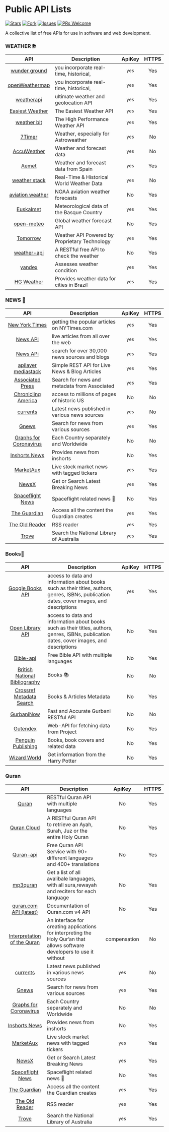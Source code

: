 # Public API Lists

[![Stars](https://img.shields.io/github/stars/alfa155518/API-s-collection-free?style=flat-square)](https://github.com/alfa155518/API-s-collection-free/stargazers)
[![Fork](https://img.shields.io/github/forks/alfa155518/API-s-collection-free?style=flat-square)](https://github.com/alfa155518/API-s-collection-free/fork)
[![Issues](https://img.shields.io/github/issues/alfa155518/API-s-collection-free?style=flat-square)](https://github.com/alfa155518/API-s-collection-free/issues/new)
[![PRs Welcome](https://img.shields.io/badge/PRs-welcome-brightgreen.svg?style=flat-square)](https://github.com/alfa155518/API-s-collection-free/pulls)

A collective list of free APIs for use in software and web development.



### WEATHER ⛈

|                                            API                                             | Description                                 |   ApiKey | HTTPS |
| :----------------------------------------------------------------------------------------: | ------------------------------------------- | :------: | :---: |
|                  [wunder ground](https://www.wunderground.com/)                            | you incorporate real-time, historical,      |  `yes`   |  Yes  |
|                            [openWeathermap](https://openweathermap.org/)                   | you incorporate real-time, historical,      |  `yes`   |  Yes  |
|                               [weatherapi](https://www.weatherapi.com/)                    | ultimate weather and geolocation API        |  `yes`   |  Yes  |
|                             [Easiest Weather ](https://www.visualcrossing.com/weather-api) | The Easiest Weather API                     |  `yes`   |  Yes  |
|                              [weather bit](https://www.weatherbit.io/api/weather-current)  | The High Performance Weather API            |  `yes`   |  Yes  |
|                                 [7Timer](http://www.7timer.info/doc.php?lang=en)           | Weather, especially for Astroweather        |  `yes`   |  No   |
|                                [AccuWeather](https://developer.accuweather.com/apis)       | Weather and forecast data                   |  `yes`   |  No   |
|                               [Aemet](https://opendata.aemet.es/centrodedescargas/inicio)  | Weather and forecast data from Spain        |  `yes`   |  Yes  |
|                      [weather stack](https://weatherstack.com/)                            | Real-Time & Historical World Weather Data   |  `yes`   |  No   |
|                  [aviation weather](https://www.aviationweather.gov/dataserver)            | NOAA aviation weather forecasts             |   No     |  Yes  |
|                [Euskalmet](https://opendata.euskadi.eus/api-euskalmet/-/api-de-euskalmet/) | Meteorological data of the Basque Country   |  `yes`   |  Yes  |
|                 [open-meteo](https://open-meteo.com/)                                      | Global weather forecast API                 |    No    |  Yes  |
|                         [Tomorrow](https://docs.tomorrow.io/)                              |Weather API Powered by Proprietary Technology|   `yes`  |  Yes  |
|                          [weather-api](https://github.com/robertoduessmann/weather-api)    | 	A RESTful free API to check the weather    |    No    |  Yes  |
|                          [yandex](https://yandex.com/dev/weather/)                         | Assesses weather condition                  |   `yes`  |  Yes  |
|                            [HG Weather](https://hgbrasil.com/status/weather)               | Provides weather data for cities in Brazil  |   `yes`  |  Yes  |



### NEWS 🧾

|                                            API                                             | Description                                 |   ApiKey | HTTPS |
| :----------------------------------------------------------------------------------------: | ------------------------------------------- | :------: | :---: |
|                  [New York Times](https://developer.nytimes.com/apis)                      | getting the popular articles on NYTimes.com |  `yes`   |  Yes  |
|                            [News API](https://newsapi.org/docs)                            |  live articles from all over the web        |  `yes`   |  Yes  |
|                               [News APi](https://newsapi.org/)                             |search for over 30,000 news sources and blogs|  `yes`   |  Yes  |
|                          [apilayer mediastack](https://mediastack.com/)                    |Simple REST API for Live News & Blog Articles|  `yes`   |  Yes  |
|                              [Associated Press](https://developer.ap.org/)                 | Search for news and metadata from Associated|  `yes`   |  Yes  |
|                  [Chronicling America](http://chroniclingamerica.loc.gov/about/api/)       | access to millions of pages of historic US  |   No     |  No   |
|                                [currents](https://currentsapi.services/)                   |Latest news published in various news sources|  `yes`   |  No   |
|                               [Gnews](https://gnews.io/)                                   | Search for news from various sources        |  `yes`   |  Yes  |
|                      [Graphs for Coronavirus](https://corona.dnsforfamily.com/api.txt)     | Each Country separately and Worldwide       |   No     |  No   |
|                  [Inshorts News](https://github.com/cyberboysumanjay/Inshorts-News-API)    | Provides news from inshorts                 |   No     |  Yes  |
|                [MarketAux](https://www.marketaux.com/)                                     |Live stock market news with tagged tickers   |  `yes`   |  Yes  |
|                 [NewsX](https://rapidapi.com/machaao-inc-machaao-inc-default/api/newsx/)   | Get or Search Latest Breaking News          |  `yes`   |  Yes  |
|                         [Spaceflight News](https://spaceflightnewsapi.net/)                | Spaceflight related news 🚀                 |   No     |  Yes  |
|                          [The Guardian](http://open-platform.theguardian.com/)             | Access all the content the Guardian creates |   `yes`  |  Yes  |
|                          [The Old Reader](https://github.com/theoldreader/api)             | 	RSS reader                                 |   `yes`  |  Yes  |
|                       [Trove](https://trove.nla.gov.au/about/create-something/using-api)   | Search  the National Library of Australia   |   `yes`  |  Yes  |


### Books📙 

|                                            API                                             | Description                                 |   ApiKey | HTTPS |
| :----------------------------------------------------------------------------------------: | ------------------------------------------- | :------: | :---: |
|                  [ Google Books API](https://developers.google.com/books/docs/v1/libraries?hl=ar)                                                                                                    |access to data and information about books such as their titles, authors, genres, ISBNs, publication dates, cover images, and descriptions |  `yes`   |  Yes  |
|                       [Open Library API](https://openlibrary.org/developers/api)                                                                                                                     |access to data and information about books such as their titles, authors, genres, ISBNs, publication dates, cover images, and descriptions|   No     |  Yes  |
|                               [Bible-api](https://bible-api.com/)                          |Free Bible API with multiple languages       |   No     |  Yes  |
|                          [British National Bibliography](http://bnb.data.bl.uk/)           | Books 📚                                    |   No     |  No   |
|                       [Crossref Metadata Search](https://github.com/CrossRef/rest-api-doc) | Books & Articles Metadata                   |   No     |  Yes  |
|                  [GurbaniNow](https://github.com/GurbaniNow/api)                           | Fast and Accurate Gurbani RESTful API       |   No     |  No   |
|                                [Gutendex](https://gutendex.com/)                           | Web-API for fetching data from Project      |   No     |  Yes  |
|              [Penguin Publishing](http://www.penguinrandomhouse.biz/webservices/rest/)     | Books, book covers and related data         |   No     |  Yes  |
|                  [Wizard World](https://wizard-world-api.herokuapp.com/swagger/index.html) | Get information from the Harry Potter       |   No     |  Yes  |




### Quran 

|                                            API                                             | Description                                 |   ApiKey | HTTPS |
| :----------------------------------------------------------------------------------------: | ------------------------------------------- | :------: | :---: |
|                  [Quran](https://quran.api-docs.io/)                                       | RESTful Quran API with multiple languages   |    No    |  Yes  |
|                  [Quran Cloud](https://alquran.cloud/api)                      |A RESTful Quran API to retrieve an Ayah, Surah, Juz or the entire Holy Quran        |    No    |  Yes  |
|                   [Quran-api](https://github.com/fawazahmed0/quran-api#readme) |Free Quran API Service with 90+ different languages and 400+ translations|    No    |  Yes  |
|                   [mp3quran](https://mp3quran.net/ar/api)                      |Get a list of all avalibale languages, with all sura,rewayah and reciters for each language|  No   |  Yes  |
|           [quran.com API (latest)](https://api-docs.quran.com/docs/category/quran.com-api) | Documentation of Quran.com v4 API           |  No      |  Yes  |
| [Interpretation of the Quran](http://api.quran-tafseer.com/ar/docs/)      |An interface for creating applications for interpreting the Holy Qur’an that allows software developers to use it without |compensation  |   No     |  No   |
|                                [currents](https://currentsapi.services/)                   |Latest news published in various news sources|  `yes`   |  No   |
|                               [Gnews](https://gnews.io/)                                   | Search for news from various sources        |  `yes`   |  Yes  |
|                      [Graphs for Coronavirus](https://corona.dnsforfamily.com/api.txt)     | Each Country separately and Worldwide       |   No     |  No   |
|                  [Inshorts News](https://github.com/cyberboysumanjay/Inshorts-News-API)    | Provides news from inshorts                 |   No     |  Yes  |
|                [MarketAux](https://www.marketaux.com/)                                     |Live stock market news with tagged tickers   |  `yes`   |  Yes  |
|                 [NewsX](https://rapidapi.com/machaao-inc-machaao-inc-default/api/newsx/)   | Get or Search Latest Breaking News          |  `yes`   |  Yes  |
|                         [Spaceflight News](https://spaceflightnewsapi.net/)                | Spaceflight related news 🚀                 |   No     |  Yes  |
|                          [The Guardian](http://open-platform.theguardian.com/)             | Access all the content the Guardian creates |   `yes`  |  Yes  |
|                          [The Old Reader](https://github.com/theoldreader/api)             | 	RSS reader                                 |   `yes`  |  Yes  |
|                       [Trove](https://trove.nla.gov.au/about/create-something/using-api)   | Search  the National Library of Australia   |   `yes`  |  Yes  |









